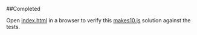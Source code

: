 ##Completed

Open [index.html](index.html) in a browser to verify this [makes10.js](makes10.js) solution against the tests.  
